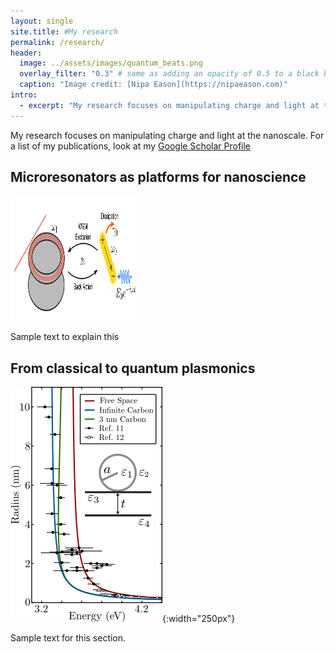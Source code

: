 ```yaml
---
layout: single
site.title: #My research
permalink: /research/
header:
  image: ../assets/images/quantum_beats.png
  overlay_filter: "0.3" # same as adding an opacity of 0.5 to a black background
  caption: "Image credit: [Nipa Eason](https://nipaeason.com)"
intro: 
  - excerpt: "My research focuses on manipulating charge and light at the nanoscale. For a list of my publications, go to my [Google Scholar Profile](https://scholar.google.com/citations?user=Op6vAucAAAAJ&hl=en&oi=ao)"
---
```


My research focuses on manipulating charge and light at the nanoscale. For a list of my publications, look at my [Google Scholar Profile](https://scholar.google.com/citations?user=Op6vAucAAAAJ&hl=en&oi=ao)

Microresonators as platforms for nanoscience
--------------------------------------------
<!--{% include figure image_path="../assets/images/wgms.png" type="center" %}-->
<!---![wgms](../assets/images/wgms.png){:width="250px"}-->
<img src="../assets/images/wgms.png" width="200" height="200" />

Sample text to explain this

From classical to quantum plasmonics
------------------------------------
![landau](../assets/images/landau.png){:width="250px"}

Sample text for this section.
